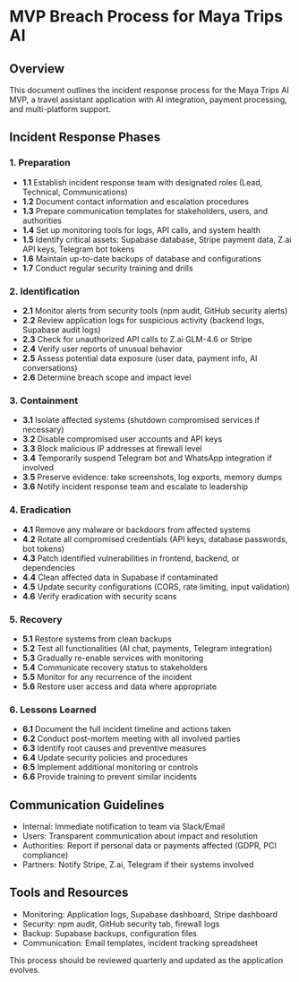 # MVP Breach Process for Maya Trips AI

## Overview
This document outlines the incident response process for the Maya Trips AI MVP, a travel assistant application with AI integration, payment processing, and multi-platform support.

## Incident Response Phases

### 1. Preparation
- **1.1** Establish incident response team with designated roles (Lead, Technical, Communications)
- **1.2** Document contact information and escalation procedures
- **1.3** Prepare communication templates for stakeholders, users, and authorities
- **1.4** Set up monitoring tools for logs, API calls, and system health
- **1.5** Identify critical assets: Supabase database, Stripe payment data, Z.ai API keys, Telegram bot tokens
- **1.6** Maintain up-to-date backups of database and configurations
- **1.7** Conduct regular security training and drills

### 2. Identification
- **2.1** Monitor alerts from security tools (npm audit, GitHub security alerts)
- **2.2** Review application logs for suspicious activity (backend logs, Supabase audit logs)
- **2.3** Check for unauthorized API calls to Z.ai GLM-4.6 or Stripe
- **2.4** Verify user reports of unusual behavior
- **2.5** Assess potential data exposure (user data, payment info, AI conversations)
- **2.6** Determine breach scope and impact level

### 3. Containment
- **3.1** Isolate affected systems (shutdown compromised services if necessary)
- **3.2** Disable compromised user accounts and API keys
- **3.3** Block malicious IP addresses at firewall level
- **3.4** Temporarily suspend Telegram bot and WhatsApp integration if involved
- **3.5** Preserve evidence: take screenshots, log exports, memory dumps
- **3.6** Notify incident response team and escalate to leadership

### 4. Eradication
- **4.1** Remove any malware or backdoors from affected systems
- **4.2** Rotate all compromised credentials (API keys, database passwords, bot tokens)
- **4.3** Patch identified vulnerabilities in frontend, backend, or dependencies
- **4.4** Clean affected data in Supabase if contaminated
- **4.5** Update security configurations (CORS, rate limiting, input validation)
- **4.6** Verify eradication with security scans

### 5. Recovery
- **5.1** Restore systems from clean backups
- **5.2** Test all functionalities (AI chat, payments, Telegram integration)
- **5.3** Gradually re-enable services with monitoring
- **5.4** Communicate recovery status to stakeholders
- **5.5** Monitor for any recurrence of the incident
- **5.6** Restore user access and data where appropriate

### 6. Lessons Learned
- **6.1** Document the full incident timeline and actions taken
- **6.2** Conduct post-mortem meeting with all involved parties
- **6.3** Identify root causes and preventive measures
- **6.4** Update security policies and procedures
- **6.5** Implement additional monitoring or controls
- **6.6** Provide training to prevent similar incidents

## Communication Guidelines
- Internal: Immediate notification to team via Slack/Email
- Users: Transparent communication about impact and resolution
- Authorities: Report if personal data or payments affected (GDPR, PCI compliance)
- Partners: Notify Stripe, Z.ai, Telegram if their systems involved

## Tools and Resources
- Monitoring: Application logs, Supabase dashboard, Stripe dashboard
- Security: npm audit, GitHub security tab, firewall logs
- Backup: Supabase backups, configuration files
- Communication: Email templates, incident tracking spreadsheet

This process should be reviewed quarterly and updated as the application evolves.